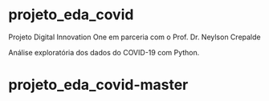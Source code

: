 # projeto_eda_covid
Projeto Digital Innovation One em parceria com o Prof. Dr. Neylson Crepalde

Análise exploratória dos dados do COVID-19 com Python.
# projeto_eda_covid-master
